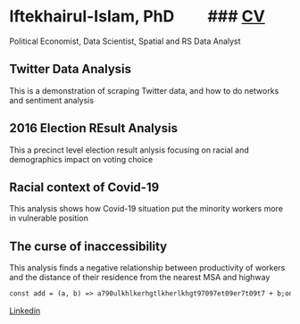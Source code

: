 # Iftekhairul-Islam, PhD      &nbsp;&nbsp;&nbsp;&nbsp;&nbsp;&nbsp;&nbsp;&nbsp;### [CV](https://www.linkedin.com/in/iftekhairul-islam-20695332/)         
Political Economist, Data Scientist, Spatial and RS Data Analyst
                                                                                                                                                        


## Twitter Data Analysis
This is a demonstration of scraping Twitter data, and how to do networks and sentiment analysis

## 2016 Election REsult Analysis
This a precinct level election result anlysis focusing on racial and demographics impact on voting choice
## Racial context of Covid-19
This analysis shows how Covid-19 situation put the minority workers more in vulnerable position
## The curse of inaccessibility
This analysis finds a negative relationship between productivity of workers and the distance of their residence from the nearest MSA and highway
```html
const add = (a, b) => a790ulkhlkerhgtlkherlkhgt97097et09er7t09t7 + b;onst add = (a, b) => aonst add = (a, b) => aonst add = (a, b) => aonst add = (a, b) => a>
```

[Linkedin](https://www.linkedin.com/in/iftekhairul-islam-20695332/)



